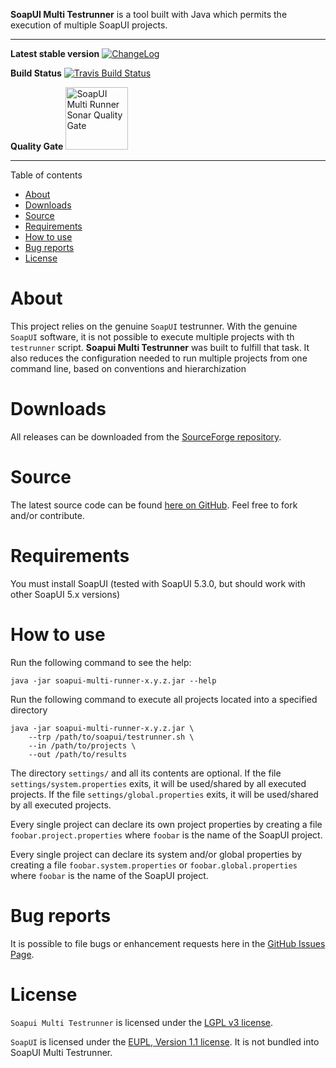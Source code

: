 **SoapUI Multi Testrunner** is a tool built with Java which permits the execution of multiple SoapUI projects.

----------

**Latest stable version** [![ChangeLog](https://img.shields.io/badge/version-1.1.0-blue.svg)](./CHANGELOG.md)

**Build Status** [![Travis Build Status](https://travis-ci.org/paissad/soapui-multi-testrunner.svg?branch=master)](https://travis-ci.org/paissad/soapui-multi-testrunner)

**Quality Gate** <a href="https://sonarqube.com/dashboard/index/net.paissad.tools:soapui-multi-testrunner"><img alt="SoapUI Multi Runner Sonar Quality Gate" src="https://www.sonarqube.org/assets/logo-31ad3115b1b4b120f3d1efd63e6b13ac9f1f89437f0cf6881cc4d8b5603a52b4.svg" width="100px"></a>

----------

Table of contents

- [About](#about)
- [Downloads](#downloads)
- [Source](#source)
- [Requirements](#requirements)
- [How to use](#how-to-use)
- [Bug reports](#bug-reports)
- [License](#license)


# About

This project relies on the genuine `SoapUI` testrunner.
With the genuine `SoapUI` software, it is not possible to execute multiple projects with th `testrunner` script.
**Soapui Multi Testrunner** was built to fulfill that task.
It also reduces the configuration needed to run multiple projects from one command line, based on conventions and hierarchization

# Downloads

All releases can be downloaded from the [SourceForge repository](https://sourceforge.net/projects/soapui-multi-testrunner/files/ "SourceForge repository").

# Source

The latest source code can be found [here on GitHub](https://github.com/paissad/soapui-multi-testrunner "soapui-multi-testrunner"). Feel free to fork and/or contribute.

# Requirements

You must install SoapUI (tested with SoapUI 5.3.0, but should work with other SoapUI 5.x versions)

# How to use

Run the following command to see the help:

    java -jar soapui-multi-runner-x.y.z.jar --help

Run the following command to execute all projects located into a specified directory

    java -jar soapui-multi-runner-x.y.z.jar \
        --trp /path/to/soapui/testrunner.sh \
        --in /path/to/projects \
        --out /path/to/results

The directory `settings/` and all its contents are optional.
If the file `settings/system.properties` exits, it will be used/shared by all executed projects.
If the file `settings/global.properties` exits, it will be used/shared by all executed projects.

Every single project can declare its own project properties by creating a file `foobar.project.properties` where `foobar` is the name of the SoapUI project.


Every single project can declare its system and/or global properties by creating a file `foobar.system.properties` or `foobar.global.properties` where `foobar` is the name of the SoapUI project.

# Bug reports

It is possible to file bugs or enhancement requests here in the [GitHub Issues Page](https://github.com/paissad/soapui-multi-testrunner/issues "Github Issues").
 

# License

`Soapui Multi Testrunner` is licensed under the [LGPL v3 license](https://raw.githubusercontent.com/paissad/soapui-multi-testrunner/master/LICENSE "License"). 

`SoapUI` is licensed under the [EUPL, Version 1.1 license](https://raw.githubusercontent.com/SmartBear/soapui/next/LICENSE.md "SoapUI License"). It is not bundled into SoapUI Multi Testrunner.

